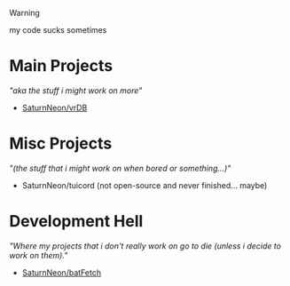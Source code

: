 > [!WARNING]
> my code sucks sometimes

# Main Projects
*"aka the stuff i might work on more"*

* [SaturnNeon/vrDB](https://github.com/SaturnNeon/vrDB)
# Misc Projects
*"(the stuff that i might work on when bored or something...)"*

* SaturnNeon/tuicord (not open-source and never finished... maybe)
# Development Hell
*"Where my projects that i don't really work on go to die (unless i decide to work on them)."*

* [SaturnNeon/batFetch](https://github.com/SaturnNeon/batFetch)
